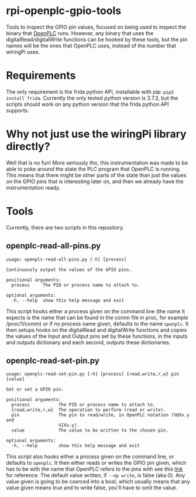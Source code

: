 # rpi-openplc-gpio-tools
Tools to inspect the GPIO pin values, focused on being used to inspect the binary that [OpenPLC](https://www.openplcproject.com) runs.
However, any binary that uses the digitalRead/digitalWrite functions can be hooked by these tools, but the pin names will be the ones that OpenPLC uses, instead of the number that wiringPi uses.
# Requirements
The only requirement is the frida python API, installable with pip: ` pip3 install frida `.
Currently the only tested python version is 3.7.3, but the scripts should work on any python version that the frida python API supports.
# Why not just use the wiringPi library directly?
Well that is no fun! More seriously tho, this instrumentation was made to be able to poke around the state the PLC program that OpenPLC is running.
This means that there might be other parts of the state than just the values on the GPIO pins that is interesting later on, and then we already have the instrumentation ready.
# Tools
Currently, there are two scripts in this repository.
## openplc-read-all-pins.py
```
usage: openplc-read-all-pins.py [-h] [process]

Continuously output the values of the GPIO pins.

positional arguments:
  process     The PID or process name to attach to.

optional arguments:
  -h, --help  show this help message and exit
  ```
This script hooks either a process given on the command line (the name it expects is the name that can be found in the comm file in proc, for example /proc/1/comm) or if no process name given, defaults to the name ` openplc `.
It then setups hooks on the digitalRead and digitalWrite functions and copies the values of the Input and Output pins set by these functions, in the inputs and outputs dictionary and each second, outputs these dictionaries.
## openplc-read-set-pin.py
```
usage: openplc-read-set-pin.py [-h] [process] {read,write,r,w} pin [value]

Get or set a GPIO pin.

positional arguments:
  process           The PID or process name to attach to.
  {read,write,r,w}  The operation to perform (read or write).
  pin               The pin to read/write, in OpenPLC notation (%QXx.y and
                    %IXx.y).
  value             The value to be written to the chosen pin.

optional arguments:
  -h, --help        show this help message and exit
```
This script also hooks either a process given on the command line, or defaults to ` openplc `.
It then either reads or writes the GPIO pin given, which has to be with the name that OpenPLC refers to the pins with see this [link](https://www.openplcproject.com/runtime/raspberry-pi/pinout.png) for reference.
The default value written, if ` --op write `, is false (aka 0).
Any value given is going to be coerced into a bool, which usually means that any value given means true and to write false, you'll have to omit the value.
